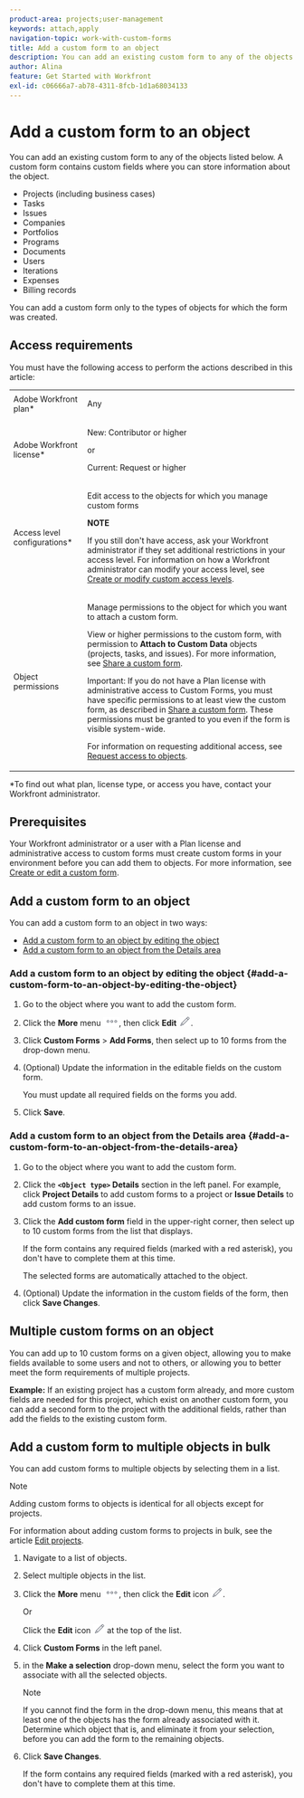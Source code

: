 ```yaml
---
product-area: projects;user-management
keywords: attach,apply
navigation-topic: work-with-custom-forms
title: Add a custom form to an object
description: You can add an existing custom form to any of the objects listed below. A custom form contains custom fields where you can store information about the object.
author: Alina
feature: Get Started with Workfront
exl-id: c06666a7-ab78-4311-8fcb-1d1a68034133
---
```

# Add a custom form to an object

<!--Audited: 12/2023-->

<!--<span class="preview">The highlighted information on this page refers to functionality not yet generally available. It is available for all customers in the Preview environment and for a select group of customers in the Production environment.</span>-->

You can add an existing custom form to any of the objects listed below. A custom form contains custom fields where you can store information about the object.

* Projects (including business cases)
* Tasks
* Issues
* Companies
* Portfolios
* Programs
* Documents
* Users
* Iterations
* Expenses
* Billing records

You can add a custom form only to the types of objects for which the form was created.

## Access requirements

You must have the following access to perform the actions described in this article:

<table style="table-layout:auto"> 
 <col> 
 <col> 
 <tbody> 
  <tr> 
   <td role="rowheader">Adobe Workfront plan*</td> 
   <td> <p>Any </p> </td> 
  </tr> 
<tr> 
  <td role="rowheader">Adobe Workfront license*</td> 
  <td> <p>New: Contributor or higher </p>
 <p>or</p> 
<p>Current: Request or higher </p> 
</td> 
 </tr> 
  <tr> 
   <td role="rowheader">Access level configurations*</td> 
   <td> <p>Edit access to the objects for which you manage custom forms</p> <p><b>NOTE</b></p>
   
   If you still don't have access, ask your Workfront administrator if they set additional restrictions in your access level. For information on how a Workfront administrator can modify your access level, see <a href="../../administration-and-setup/add-users/configure-and-grant-access/create-modify-access-levels.md" class="MCXref xref">Create or modify custom access levels</a>.</p> </td> 
  </tr> 
  <tr> 
   <td role="rowheader">Object permissions</td> 
   <td> <p>Manage permissions to the object for which you want to attach a custom form.</p> <p>View or higher permissions to the custom form, with permission to <b>Attach to Custom Data</b> objects (projects, tasks, and issues). For more information, see <a href="../../administration-and-setup/customize-workfront/create-manage-custom-forms/share-access-to-a-custom-form.md" class="MCXref xref">Share a custom form</a>.</p> <p>Important: If you do not have a Plan license with administrative access to&nbsp;Custom&nbsp;Forms, you must have specific permissions to at least view the custom form, as described in <a href="../../administration-and-setup/customize-workfront/create-manage-custom-forms/share-access-to-a-custom-form.md" class="MCXref xref">Share a custom form</a>. These permissions must be granted to you even if the form is visible system-wide. </p> <p>For information on requesting additional access, see <a href="../../workfront-basics/grant-and-request-access-to-objects/request-access.md" class="MCXref xref">Request access to objects</a>.</p> </td> 
  </tr> 
 </tbody> 
</table>

&#42;To find out what plan, license type, or access you have, contact your Workfront administrator.

## Prerequisites

Your Workfront administrator or a user with a Plan license and administrative access to custom forms must create custom forms in your environment before you can add them to objects. For more information, see [Create or edit a custom form](../../administration-and-setup/customize-workfront/create-manage-custom-forms/create-or-edit-a-custom-form.md).

## Add a custom form to an object

You can add a custom form to an object in two ways:

* [Add a custom form to an object by editing the object](#add-a-custom-form-to-an-object-by-editing-the-object) 
* [Add a custom form to an object from the Details area](#add-a-custom-form-to-an-object-from-the-details-area)

### Add a custom form to an object by editing the object {#add-a-custom-form-to-an-object-by-editing-the-object}

1. Go to the object where you want to add the custom form.
1. Click the **More** menu ![](assets/more-icon.png), then click **Edit** ![](assets/edit-icon.png).  
1. Click **Custom Forms** > **Add Forms**, then select up to 10 forms from the drop-down menu.

1. (Optional) Update the information in the editable fields on the custom form.

   You must update all required fields on the forms you add. 

1. Click **Save**.

### Add a custom form to an object from the Details area {#add-a-custom-form-to-an-object-from-the-details-area}

1. Go to the object where you want to add the custom form.
1. Click the **`<Object type>` Details** section in the left panel. For example, click **Project Details** to add custom forms to a project or **Issue Details** to add custom forms to an issue. 
1. Click the **Add custom form** field in the upper-right corner, then select up to 10 custom forms from the list that displays.

   If the form contains any required fields (marked with a red asterisk), you don't have to complete them at this time.

   The selected forms are automatically attached to the object. 

1. (Optional) Update the information in the custom fields of the form, then click **Save Changes**.

## Multiple custom forms on an object

You can add up to 10 custom forms on a given object, allowing you to make fields available to some users and not to others, or allowing you to better meet the form requirements of multiple projects.

**Example:** If an existing project has a custom form already, and more custom fields are needed for this project, which exist on another custom form, you can add a second form to the project with the additional fields, rather than add the fields to the existing custom form.

## Add a custom form to multiple objects in bulk

You can add custom forms to multiple objects by selecting them in a list.

<!--
drafted for bulk-editing projects. When it releases to Prod for projects, take "in the preview environment" and the yellow tags out. Add additional objects here in the same way when they become available:-->

>[!NOTE]
>
>Adding custom forms to objects is identical for all objects except for projects. 
>
>For information about adding custom forms to projects in bulk, see the article [Edit projects](../../manage-work/projects/manage-projects/edit-projects.md).


1. Navigate to a list of objects.
1. Select multiple objects in the list.  

1. Click the **More** menu ![](assets/more-icon.png), then click the **Edit** icon  ![](assets/edit-icon.png).

   Or

   Click the **Edit** icon ![](assets/edit-icon.png) at the top of the list.
1. Click **Custom Forms** in the left panel.
1. in the **Make a selection** drop-down menu, select the form you want to associate with all the selected objects.

   >[!NOTE]
   >
   >If you cannot find the form in the drop-down menu, this means that at least one of the objects has the form already associated with it. Determine which object that is, and eliminate it from your selection, before you can add the form to the remaining objects.
   

1. Click **Save Changes**.

   If the form contains any required fields (marked with a red asterisk), you don't have to complete them at this time.
